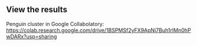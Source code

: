 ## View the results
Penguin cluster in Google Collabolatory: https://colab.research.google.com/drive/1BSPMSf2yFX9ApNi7Buh1rIMn0hPwDARx?usp=sharing

